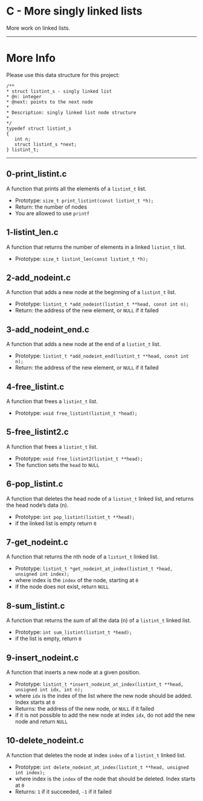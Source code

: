 # C - More singly linked lists
More work on linked lists.
___
# More Info
Please use this data structure for this project:
```
/**
* struct listint_s - singly linked list
* @n: integer
* @next: points to the next node
*
* Description: singly linked list node structure
*
*/
typedef struct listint_s
{
   int n;
   struct listint_s *next;
} listint_t;
```
___
## 0-print_listint.c
A function that prints all the elements of a `listint_t` list.
* Prototype: `size_t print_listint(const listint_t *h);`
* Return: the number of nodes
* You are allowed to use `printf`
## 1-listint\_len.c
A function that returns the number of elements in a linked `listint_t` list.
* Prototype: `size_t listint_len(const listint_t *h);`
## 2-add\_nodeint.c
A function that adds a new node at the beginning of a `listint_t` list.
* Prototype: `listint_t *add_nodeint(listint_t **head, const int n);`
* Return: the address of the new element, or `NULL` if it failed
## 3-add\_nodeint\_end.c
A function that adds a new node at the end of a `listint_t` list.
* Prototype: `listint_t *add_nodeint_end(listint_t **head, const int n);`
* Return: the address of the new element, or `NULL` if it failed
## 4-free\_listint.c
A function that frees a `listint_t` list.
* Prototype: `void free_listint(listint_t *head);`
## 5-free\_listint2.c
A function that frees a `listint_t` list.
* Prototype: `void free_listint2(listint_t **head);`
* The function sets the `head` to `NULL`
## 6-pop\_listint.c
A function that deletes the head node of a `listint_t` linked list, and returns the head node’s data (n).
* Prototype: `int pop_listint(listint_t **head);`
* if the linked list is empty return `0`
## 7-get\_nodeint.c
A function that returns the nth node of a `listint_t` linked list.
* Prototype: `listint_t *get_nodeint_at_index(listint_t *head, unsigned int index);`
* where index is the `index` of the node, starting at `0`
* if the node does not exist, return `NULL`
## 8-sum\_listint.c
A function that returns the sum of all the data (n) of a `listint_t` linked list.
* Prototype: `int sum_listint(listint_t *head);`
* if the list is empty, return `0`
## 9-insert\_nodeint.c
A function that inserts a new node at a given position.
* Prototype: `listint_t *insert_nodeint_at_index(listint_t **head, unsigned int idx, int n);`
* where `idx` is the index of the list where the new node should be added. Index starts at `0`
* Returns: the address of the new node, or `NULL` if it failed
* if it is not possible to add the new node at index `idx`, do not add the new node and return `NULL`
## 10-delete\_nodeint.c
A function that deletes the node at index `index` of a `listint_t` linked list.
* Prototype: `int delete_nodeint_at_index(listint_t **head, unsigned int index);`
* where index is the `index` of the node that should be deleted. Index starts at `0`
* Returns: `1` if it succeeded, `-1` if it failed
